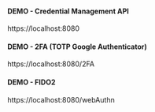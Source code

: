 #### DEMO - Credential Management API
https://localhost:8080
#### DEMO - 2FA (TOTP Google Authenticator)
https://localhost:8080/2FA
#### DEMO - FIDO2
https://localhost:8080/webAuthn
